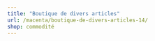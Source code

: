 ```yaml
---
title: "Boutique de divers articles"
url: /macenta/boutique-de-divers-articles-14/
shop: commodité
---
```

